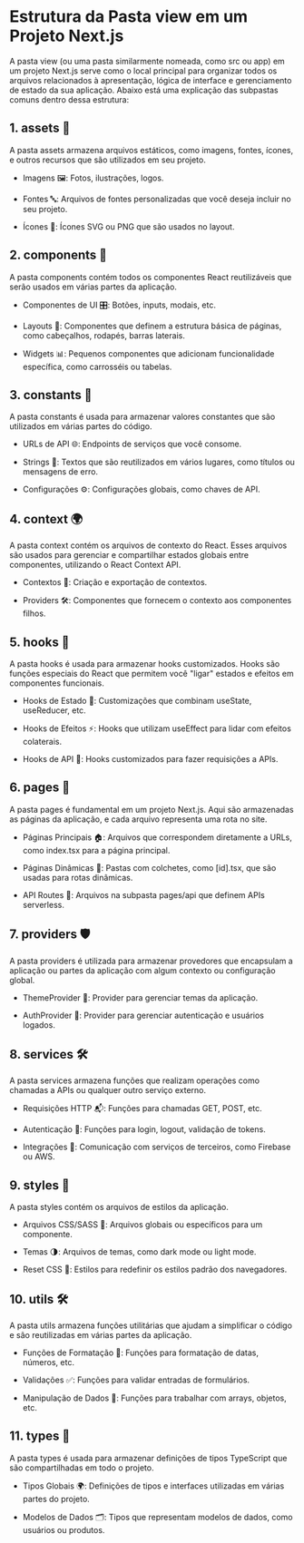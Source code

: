 # Estrutura da Pasta view em um Projeto Next.js
A pasta view (ou uma pasta similarmente nomeada, como src ou app) em um projeto Next.js serve como o local principal para organizar todos os arquivos relacionados à apresentação, lógica de interface e gerenciamento de estado da sua aplicação. Abaixo está uma explicação das subpastas comuns dentro dessa estrutura:

## 1. assets 📂
A pasta assets armazena arquivos estáticos, como imagens, fontes, ícones, e outros recursos que são utilizados em seu projeto.

- Imagens 🖼️: Fotos, ilustrações, logos.

- Fontes 🔤: Arquivos de fontes personalizadas que você deseja incluir no seu projeto.

- Ícones 🎨: Ícones SVG ou PNG que são usados no layout.

## 2. components 🧩
A pasta components contém todos os componentes React reutilizáveis que serão usados em várias partes da aplicação.

- Componentes de UI 🎛️: Botões, inputs, modais, etc.

- Layouts 📐: Componentes que definem a estrutura básica de páginas, como cabeçalhos, rodapés, barras laterais.

- Widgets 📊: Pequenos componentes que adicionam funcionalidade específica, como carrosséis ou tabelas.

## 3. constants 🔧
A pasta constants é usada para armazenar valores constantes que são utilizados em várias partes do código.

- URLs de API 🌐: Endpoints de serviços que você consome.

- Strings 📝: Textos que são reutilizados em vários lugares, como títulos ou mensagens de erro.

- Configurações ⚙️: Configurações globais, como chaves de API.

## 4. context 🌍
A pasta context contém os arquivos de contexto do React. Esses arquivos são usados para gerenciar e compartilhar estados globais entre componentes, utilizando o React Context API.

- Contextos 🧠: Criação e exportação de contextos.

- Providers 🛠️: Componentes que fornecem o contexto aos componentes filhos.

## 5. hooks 🎣
A pasta hooks é usada para armazenar hooks customizados. Hooks são funções especiais do React que permitem você "ligar" estados e efeitos em componentes funcionais.

- Hooks de Estado 💾: Customizações que combinam useState, useReducer, etc.
  
- Hooks de Efeitos ⚡: Hooks que utilizam useEffect para lidar com efeitos colaterais.
  
- Hooks de API 📡: Hooks customizados para fazer requisições a APIs.
  
## 6. pages 📄
A pasta pages é fundamental em um projeto Next.js. Aqui são armazenadas as páginas da aplicação, e cada arquivo representa uma rota no site.

- Páginas Principais 🏠: Arquivos que correspondem diretamente a URLs, como index.tsx para a página principal.

- Páginas Dinâmicas 🔄: Pastas com colchetes, como [id].tsx, que são usadas para rotas dinâmicas.

- API Routes 🚀: Arquivos na subpasta pages/api que definem APIs serverless.

## 7. providers 🛡️
A pasta providers é utilizada para armazenar provedores que encapsulam a aplicação ou partes da aplicação com algum contexto ou configuração global.

- ThemeProvider 🎨: Provider para gerenciar temas da aplicação.
  
- AuthProvider 🔐: Provider para gerenciar autenticação e usuários logados.

## 8. services 🛠️
A pasta services armazena funções que realizam operações como chamadas a APIs ou qualquer outro serviço externo.

- Requisições HTTP 📬: Funções para chamadas GET, POST, etc.

- Autenticação 🔑: Funções para login, logout, validação de tokens.

- Integrações 🔄: Comunicação com serviços de terceiros, como Firebase ou AWS.

## 9. styles 🎨
A pasta styles contém os arquivos de estilos da aplicação.

- Arquivos CSS/SASS 🎨: Arquivos globais ou específicos para um componente.

- Temas 🌗: Arquivos de temas, como dark mode ou light mode.

- Reset CSS 🧼: Estilos para redefinir os estilos padrão dos navegadores.

## 10. utils 🛠️
A pasta utils armazena funções utilitárias que ajudam a simplificar o código e são reutilizadas em várias partes da aplicação.

- Funções de Formatação 📅: Funções para formatação de datas, números, etc.

- Validações ✅: Funções para validar entradas de formulários.

- Manipulação de Dados 🧮: Funções para trabalhar com arrays, objetos, etc.

## 11. types  📑
A pasta types é usada para armazenar definições de tipos TypeScript que são compartilhadas em todo o projeto.

- Tipos Globais 🌍: Definições de tipos e interfaces utilizadas em várias partes do projeto.

- Modelos de Dados 🗂️: Tipos que representam modelos de dados, como usuários ou produtos.
